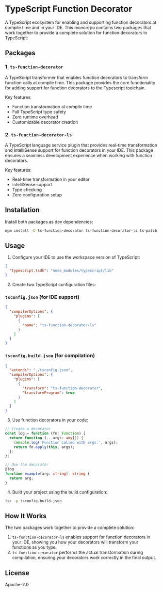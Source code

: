 # TypeScript Function Decorator

A TypeScript ecosystem for enabling and supporting function decorators at compile time and in your IDE. This monorepo contains two packages that work together to provide a complete solution for function decorators in TypeScript:

## Packages

### 1. `ts-function-decorator`

A TypeScript transformer that enables function decorators to transform function calls at compile time. This package provides the core functionality for adding support for function decorators to the Typescript toolchain.

Key features:
- Function transformation at compile time
- Full TypeScript type safety
- Zero runtime overhead
- Customizable decorator creation

### 2. `ts-function-decorator-ls`

A TypeScript language service plugin that provides real-time transformation and IntelliSense support for function decorators in your IDE. This package ensures a seamless development experience when working with function decorators.

Key features:
- Real-time transformation in your editor
- IntelliSense support
- Type checking
- Zero configuration setup

## Installation

Install both packages as dev dependencies:

```bash
npm install -D ts-function-decorator ts-function-decorator-ls ts-patch
```

## Usage

1. Configure your IDE to use the workspace version of TypeScript:

```json
{
  "typescript.tsdk": "node_modules/typescript/lib"
}
```

2. Create two TypeScript configuration files:

### `tsconfig.json` (for IDE support)
```json
{
  "compilerOptions": {
    "plugins": [
      {
        "name": "ts-function-decorator-ls"
      }
    ]
  }
}
```

### `tsconfig.build.json` (for compilation)
```json
{
  "extends": "./tsconfig.json",
  "compilerOptions": {
    "plugins": [
      {
        "transform": "ts-function-decorator",
        "transformProgram": true
      }
    ]
  }
}
```

3. Use function decorators in your code:

```typescript
// Create a decorator
const log = function (fn: Function) {
  return function (...args: any[]) {
    console.log('Function called with args:', args);
    return fn.apply(this, args);
  };
};

// Use the decorator
@log
function example(arg: string): string {
  return arg;
}
```

4. Build your project using the build configuration:

```bash
tsc -p tsconfig.build.json
```

## How It Works

The two packages work together to provide a complete solution:

1. `ts-function-decorator-ls` enables support for function decorators in your IDE, showing you how your decorators will transform your functions as you type.
2. `ts-function-decorator` performs the actual transformation during compilation, ensuring your decorators work correctly in the final output.

## License

Apache-2.0
